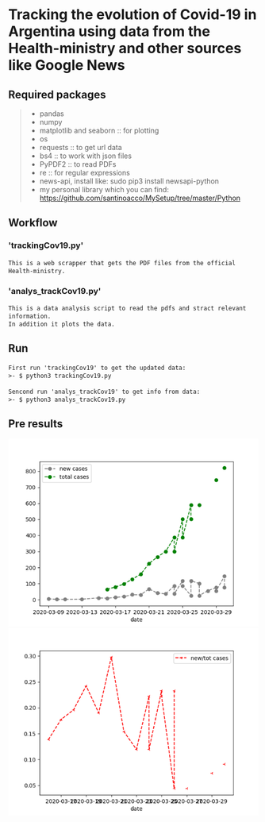 # Tracking the evolution of Covid-19 in Argentina using data from the Health-ministry and other sources like Google News

## Required packages

>-  pandas
>-  numpy
>-  matplotlib and seaborn :: for plotting
>-  os
>-  requests :: to get url data
>-  bs4 :: to work with json files
>-  PyPDF2 :: to read PDFs
>-  re :: for regular expressions
>-  news-api, install like: sudo pip3 install newsapi-python
>-  my personal library which you can find: https://github.com/santinoacco/MySetup/tree/master/Python 

## Workflow

### 'trackingCov19.py'

    This is a web scrapper that gets the PDF files from the official
    Health-ministry.

### 'analys_trackCov19.py'
    
    This is a data analysis script to read the pdfs and stract relevant information.
    In addition it plots the data.

## Run
    First run 'trackingCov19' to get the updated data:
    >- $ python3 trackingCov19.py 
    
    Sencond run 'analys_trackCov19' to get info from data:
    >- $ python3 analys_trackCov19.py

## Pre results
![](src/images/new_and_tot.png)
![](src/images/new_vs_tot.png)    
